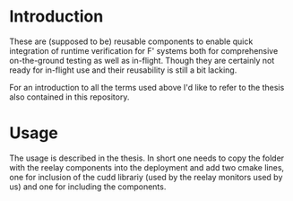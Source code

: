 # Introduction

These are (supposed to be) reusable components to enable quick integration of runtime verification for F' systems both for comprehensive on-the-ground testing as well as in-flight. Though they are certainly not ready for in-flight use and their reusability is still a bit lacking.

For an introduction to all the terms used above I'd like to refer to the thesis also contained in this repository.


# Usage

The usage is described in the thesis. In short one needs to copy the folder with the reelay components into the deployment and add two cmake lines, one for inclusion of the cudd librariy (used by the reelay monitors used by us) and one for including the components.
